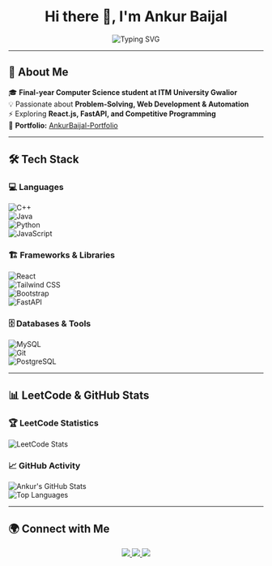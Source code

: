 <h1 align="center"> Hi there 👋, I'm Ankur Baijal </h1>
<p align="center">
  <img src="https://readme-typing-svg.herokuapp.com?font=Fira+Code&weight=500&pause=1000&color=F75C7E&center=true&vCenter=true&width=500&lines=Passionate+Software+Developer;Final-year+CS+Student;React.js+%7C+FastAPI+%7C+Java+%7C+DSA;Always+learning+and+exploring!" alt="Typing SVG" />
</p>

---
  
## 🚀 About Me  
🎓 **Final-year Computer Science student at ITM University Gwalior**  
💡 Passionate about **Problem-Solving, Web Development & Automation**  
⚡ Exploring **React.js, FastAPI, and Competitive Programming**  
📌 **Portfolio:** [AnkurBaijal-Portfolio](https://ankurbaijal123.github.io/Portfolio-AnkurBaijal/)  

---

## 🛠️ Tech Stack  
### 💻 Languages  
![C++](https://img.shields.io/badge/-C++-00599C?style=for-the-badge&logo=cplusplus&logoColor=white)  
![Java](https://img.shields.io/badge/-Java-007396?style=for-the-badge&logo=java&logoColor=white)  
![Python](https://img.shields.io/badge/-Python-3776AB?style=for-the-badge&logo=python&logoColor=white)  
![JavaScript](https://img.shields.io/badge/-JavaScript-F7DF1E?style=for-the-badge&logo=javascript&logoColor=black)  

### 🏗️ Frameworks & Libraries  
![React](https://img.shields.io/badge/-React-61DAFB?style=for-the-badge&logo=react&logoColor=black)  
![Tailwind CSS](https://img.shields.io/badge/-TailwindCSS-38B2AC?style=for-the-badge&logo=tailwind-css&logoColor=white)  
![Bootstrap](https://img.shields.io/badge/-Bootstrap-7952B3?style=for-the-badge&logo=bootstrap&logoColor=white)  
![FastAPI](https://img.shields.io/badge/-FastAPI-009688?style=for-the-badge&logo=fastapi&logoColor=white)  

### 🗄️ Databases & Tools  
![MySQL](https://img.shields.io/badge/-MySQL-4479A1?style=for-the-badge&logo=mysql&logoColor=white)  
![Git](https://img.shields.io/badge/-Git-F05032?style=for-the-badge&logo=git&logoColor=white)  
![PostgreSQL](https://img.shields.io/badge/-PostgreSQL-4169E1?style=for-the-badge&logo=postgresql&logoColor=white)  

---

## 📊 LeetCode & GitHub Stats  
### 🏆 LeetCode Statistics  
![LeetCode Stats](https://leetcard.jacoblin.cool/ankur_baijal?theme=dark&font=Montserrat&ext=contest)  

### 📈 GitHub Activity  
![Ankur's GitHub Stats](https://github-readme-stats.vercel.app/api?username=ankurbaijal123&show_icons=true&theme=radical)  
![Top Languages](https://github-readme-stats.vercel.app/api/top-langs/?username=ankurbaijal123&layout=compact&theme=radical)   

---

## 🌍 Connect with Me  
<p align="center">
  <a href="https://www.linkedin.com/in/ankur-baijal-32526022b/">
    <img src="https://img.shields.io/badge/-LinkedIn-0077B5?style=for-the-badge&logo=linkedin&logoColor=white" />
  </a>
  <a href="mailto:ankurbaijal123@gmail.com">
    <img src="https://img.shields.io/badge/-Gmail-D14836?style=for-the-badge&logo=gmail&logoColor=white" />
  </a>
  <a href="https://github.com/ankurbaijal123">
    <img src="https://img.shields.io/badge/-GitHub-181717?style=for-the-badge&logo=github&logoColor=white" />
  </a>
</p>
